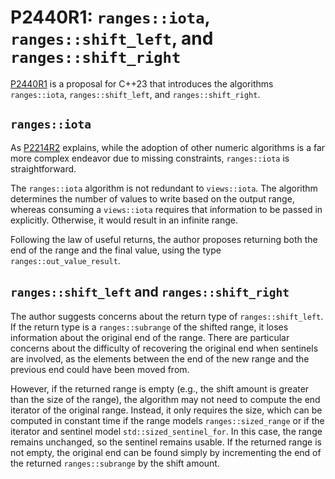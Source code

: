 # P2440R1: `ranges::iota`, `ranges::shift_left`, and `ranges::shift_right`

[P2440R1](https://wg21.link/P2440R1) is a proposal for C++23 that introduces the algorithms `ranges::iota`, `ranges::shift_left`, and `ranges::shift_right`.

## `ranges::iota`

As [P2214R2](https://wg21.link/P2214R2) explains, while the adoption of other numeric algorithms is a far more complex endeavor due to missing constraints, `ranges::iota` is straightforward.

The `ranges::iota` algorithm is not redundant to `views::iota`. The algorithm determines the number of values to write based on the output range, whereas consuming a `views::iota` requires that information to be passed in explicitly. Otherwise, it would result in an infinite range.

Following the law of useful returns, the author proposes returning both the end of the range and the final value, using the type `ranges::out_value_result`.

## `ranges::shift_left` and `ranges::shift_right`

The author suggests concerns about the return type of `ranges::shift_left`. If the return type is a `ranges::subrange` of the shifted range, it loses information about the original end of the range. There are particular concerns about the difficulty of recovering the original end when sentinels are involved, as the elements between the end of the new range and the previous end could have been moved from.

However, if the returned range is empty (e.g., the shift amount is greater than the size of the range), the algorithm may not need to compute the end iterator of the original range. Instead, it only requires the size, which can be computed in constant time if the range models `ranges::sized_range` or if the iterator and sentinel model `std::sized_sentinel_for`. In this case, the range remains unchanged, so the sentinel remains usable. If the returned range is not empty, the original end can be found simply by incrementing the end of the returned `ranges::subrange` by the shift amount.

